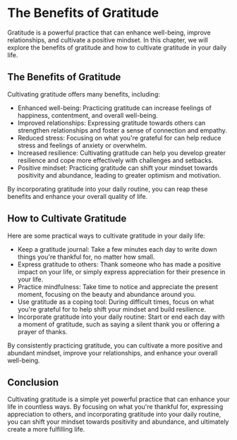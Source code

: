 The Benefits of Gratitude
===========================================================

Gratitude is a powerful practice that can enhance well-being, improve relationships, and cultivate a positive mindset. In this chapter, we will explore the benefits of gratitude and how to cultivate gratitude in your daily life.

The Benefits of Gratitude
-------------------------

Cultivating gratitude offers many benefits, including:

* Enhanced well-being: Practicing gratitude can increase feelings of happiness, contentment, and overall well-being.
* Improved relationships: Expressing gratitude towards others can strengthen relationships and foster a sense of connection and empathy.
* Reduced stress: Focusing on what you're grateful for can help reduce stress and feelings of anxiety or overwhelm.
* Increased resilience: Cultivating gratitude can help you develop greater resilience and cope more effectively with challenges and setbacks.
* Positive mindset: Practicing gratitude can shift your mindset towards positivity and abundance, leading to greater optimism and motivation.

By incorporating gratitude into your daily routine, you can reap these benefits and enhance your overall quality of life.

How to Cultivate Gratitude
--------------------------

Here are some practical ways to cultivate gratitude in your daily life:

* Keep a gratitude journal: Take a few minutes each day to write down things you're thankful for, no matter how small.
* Express gratitude to others: Thank someone who has made a positive impact on your life, or simply express appreciation for their presence in your life.
* Practice mindfulness: Take time to notice and appreciate the present moment, focusing on the beauty and abundance around you.
* Use gratitude as a coping tool: During difficult times, focus on what you're grateful for to help shift your mindset and build resilience.
* Incorporate gratitude into your daily routine: Start or end each day with a moment of gratitude, such as saying a silent thank you or offering a prayer of thanks.

By consistently practicing gratitude, you can cultivate a more positive and abundant mindset, improve your relationships, and enhance your overall well-being.

Conclusion
--------------------------------------------

Cultivating gratitude is a simple yet powerful practice that can enhance your life in countless ways. By focusing on what you're thankful for, expressing appreciation to others, and incorporating gratitude into your daily routine, you can shift your mindset towards positivity and abundance, and ultimately create a more fulfilling life.
